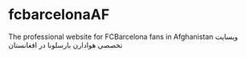 # fcbarcelonaAF
The professional website for FCBarcelona fans in Afghanistan
وبسایت تخصصی هوادارن بارسلونا در افغانستان